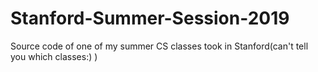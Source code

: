 # Stanford-Summer-Session-2019
Source code of one of my summer CS classes took in Stanford(can't tell you which classes:) ) 
